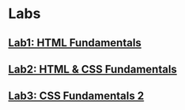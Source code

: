 # Labs

## [Lab1: HTML Fundamentals](./lab1)

## [Lab2: HTML & CSS Fundamentals](./lab2)

## [Lab3: CSS Fundamentals 2](./lab3)